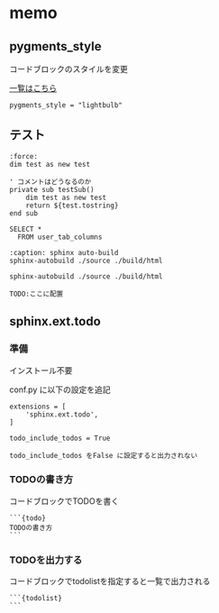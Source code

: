 # memo

## pygments_style

コードブロックのスタイルを変更

[一覧はこちら](https://pygments.org/styles/)

```text
pygments_style = "lightbulb"
```

## テスト

```{code-block} vb.net
:force:
dim test as new test

' コメントはどうなるのか
private sub testSub()
    dim test as new test
    return ${test.tostring}
end sub
```

```{code-block} sql
SELECT *
  FROM user_tab_columns
```

```{code-block} text
:caption: sphinx auto-build
sphinx-autobuild ./source ./build/html 
```

```{code-block} text
sphinx-autobuild ./source ./build/html 
```

```{todo}
TODO:ここに配置
```

## sphinx.ext.todo

### 準備

インストール不要

conf.py に以下の設定を追記

```text
extensions = [
    'sphinx.ext.todo',
]

todo_include_todos = True
```

```{note}
todo_include_todos をFalse に設定すると出力されない
```

### TODOの書き方

コードブロックでTODOを書く

````text
```{todo}
TODOの書き方
```
````

### TODOを出力する

コードブロックでtodolistを指定すると一覧で出力される

````text
```{todolist}
```
````

